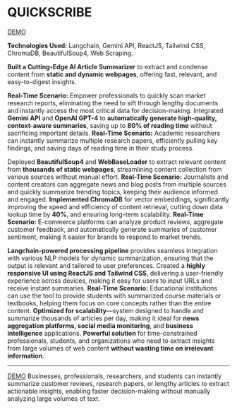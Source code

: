 # QUICKSCRIBE


[DEMO](https://summarizer-master-fuzzywe-jananis-projects-21b12255.vercel.app/)


**Technologies Used:** Langchain, Gemini API, ReactJS, Tailwind CSS, ChromaDB, BeautifulSoup4, Web Scraping.

**Built a Cutting-Edge AI Article Summarizer** to extract and condense content from **static and dynamic webpages**, offering fast, relevant, and easy-to-digest insights.


 **Real-Time Scenario:** Empower professionals to quickly scan market research reports, eliminating the need to sift through lengthy documents and instantly access the most critical data for decision-making.
 Integrated **Gemini API** and **OpenAI GPT-4** to **automatically generate high-quality, context-aware summaries**, saving up to **80% of reading time** without sacrificing important details.
 **Real-Time Scenario:** Academic researchers can instantly summarize multiple research papers, efficiently pulling key findings, and saving days of reading time in their study process.

 
 Deployed **BeautifulSoup4** and **WebBaseLoader** to extract relevant content from **thousands of static webpages**, streamlining content collection from various sources without manual effort.
 **Real-Time Scenario:** Journalists and content creators can aggregate news and blog posts from multiple sources and quickly summarize trending topics, keeping their audience informed and engaged.
 **Implemented ChromaDB** for vector embeddings, significantly improving the speed and efficiency of content retrieval, cutting down data lookup time by **40%**, and ensuring long-term scalability.
 **Real-Time Scenario:** E-commerce platforms can analyze product reviews, aggregate customer feedback, and automatically generate summaries of customer sentiment, making it easier for brands to respond to market trends.

 
 **Langchain-powered processing pipeline** provides seamless integration with various NLP models for dynamic summarization, ensuring that the output is relevant and tailored to user preferences.
Created a **highly responsive UI using ReactJS and Tailwind CSS**, delivering a user-friendly experience across devices, making it easy for users to input URLs and receive instant summaries.
 **Real-Time Scenario:** Educational institutions can use the tool to provide students with summarized course materials or textbooks, helping them focus on core concepts rather than the entire content.
 **Optimized for scalability**—system designed to handle and summarize thousands of articles per day, making it ideal for **news aggregation platforms, social media monitoring**, and **business intelligence** applications.
 **Powerful solution** for time-constrained professionals, students, and organizations who need to extract insights from large volumes of web content **without wasting time on irrelevant information**.

---
[DEMO](https://summarizer-master-7khlgpy5c-jananis-projects-21b12255.vercel.app/)
 Businesses, professionals, researchers, and students can instantly summarize customer reviews, research papers, or lengthy articles to extract actionable insights, enabling faster decision-making without manually analyzing large volumes of text.
